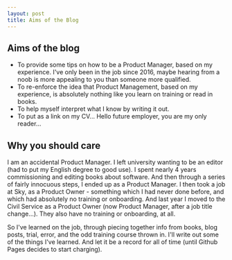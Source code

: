 ```yaml
---
layout: post
title: Aims of the Blog
---
```


## Aims of the blog
 + To provide some tips on how to be a Product Manager, based on my experience. I've only been in the job since 2016, maybe hearing from a noob <!--more-->is more appealing to you than someone more qualified.
 + To re-enforce the idea that Product Management, based on my experience, is absolutely nothing like you learn on training or read in books.
 + To help myself interpret what I know by writing it out.
 + To put as a link on my CV... Hello future employer, you are my only reader...

## Why you should care
I am an accidental Product Manager. I left university wanting to be an editor (had to put my English degree to good use). I spent nearly 4 years commissioning and editing books about software. And then through a series of fairly innocuous steps, I ended up as a Product Manager.
I then took a job at Sky, as a Product Owner - something which I had never done before, and which had absolutely no training or onboarding.
And last year I moved to the Civil Service as a Product Owner (now Product Manager, after a job title change...). They also have no training or onboarding, at all.

So I've learned on the job, through piecing together info from books, blog posts, trial, error, and the odd training course thrown in. I'll write out some of the things I've learned. And let it be a record for all of time (until Github Pages decides to start charging).
